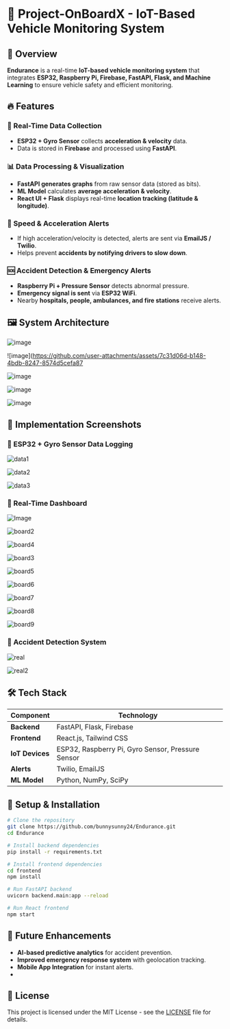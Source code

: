 # 🚗 Project-OnBoardX - IoT-Based Vehicle Monitoring System

## 📌 Overview
**Endurance** is a real-time **IoT-based vehicle monitoring system** that integrates **ESP32, Raspberry Pi, Firebase, FastAPI, Flask, and Machine Learning** to ensure vehicle safety and efficient monitoring.

## 🔥 Features
### 🚀 Real-Time Data Collection
- **ESP32 + Gyro Sensor** collects **acceleration & velocity** data.
- Data is stored in **Firebase** and processed using **FastAPI**.

### 📊 Data Processing & Visualization
- **FastAPI generates graphs** from raw sensor data (stored as bits).
- **ML Model** calculates **average acceleration & velocity**.
- **React UI + Flask** displays real-time **location tracking (latitude & longitude)**.

### 🚨 Speed & Acceleration Alerts
- If high acceleration/velocity is detected, alerts are sent via **EmailJS / Twilio**.
- Helps prevent **accidents by notifying drivers to slow down**.

### 🆘 Accident Detection & Emergency Alerts
- **Raspberry Pi + Pressure Sensor** detects abnormal pressure.
- **Emergency signal is sent** via **ESP32 WiFi**.
- Nearby **hospitals, people, ambulances, and fire stations** receive alerts.

## 🖼️ System Architecture

![image](https://github.com/user-attachments/assets/1e3662e7-e4ad-41bc-9e32-7be377db5413)

![image](https://github.com/user-attachments/assets/7c31d06d-b148-4bdb-8247-8574d5cefa87

![image](https://github.com/user-attachments/assets/062290f0-99e1-4221-bb83-66f84acdf3d5)

![image](https://github.com/user-attachments/assets/85ce79d9-0794-4bd1-9f0a-fd9d642b124b)

![image](https://github.com/user-attachments/assets/af127a8f-e339-4e1e-a7db-7d4235ec2ae0)

## 📸 Implementation Screenshots
### 🔹 ESP32 + Gyro Sensor Data Logging


![data1](https://github.com/user-attachments/assets/68505b7c-d11c-49f5-893e-0060870da7c1)


![data2](https://github.com/user-attachments/assets/62b5c172-f816-485b-9077-14f99ffeec46)


![data3](https://github.com/user-attachments/assets/041a5935-9e0b-48ca-b3e5-f50292a848f8)


### 🔹 Real-Time Dashboard


![Image](https://github.com/user-attachments/assets/3923faec-38c7-4747-87de-2f3de580bdcb)


![board2](https://github.com/user-attachments/assets/34fd7123-083f-4f00-8d31-65b44994f746)


![board4](https://github.com/user-attachments/assets/eb1daa28-e418-4615-9e3d-2d29d7e0a213)


![board3](https://github.com/user-attachments/assets/ea00d10b-3c32-4ce4-b8c1-c5b9e4d5e082)


![board5](https://github.com/user-attachments/assets/58164e0f-c30d-42c6-9204-6a426bf3ef8c)


![board6](https://github.com/user-attachments/assets/848659dc-a714-43df-a851-62607d69e8e8)


![board7](https://github.com/user-attachments/assets/2beda9e8-a2ee-4009-94b0-1575235e4946)


![board8](https://github.com/user-attachments/assets/65bd664d-badc-4174-9c6c-586d83a6c21a)


![board9](https://github.com/user-attachments/assets/06c9e640-611b-4a15-9176-af4df7c9296a)


### 🔹 Accident Detection System

![real](https://github.com/user-attachments/assets/ec786bc3-83b8-4ace-a0c2-d6dbf0168ab1) 


![real2](https://github.com/user-attachments/assets/75216f41-cdfc-472f-91e9-d6e1ee2d4e00)


## 🛠️ Tech Stack
| Component      | Technology |
|---------------|-----------|
| **Backend**   | FastAPI, Flask, Firebase |
| **Frontend**  | React.js, Tailwind CSS |
| **IoT Devices** | ESP32, Raspberry Pi, Gyro Sensor, Pressure Sensor |
| **Alerts**    | Twilio, EmailJS |
| **ML Model**  | Python, NumPy, SciPy |

## 🔧 Setup & Installation
```sh
# Clone the repository
git clone https://github.com/bunnysunny24/Endurance.git
cd Endurance

# Install backend dependencies
pip install -r requirements.txt

# Install frontend dependencies
cd frontend
npm install

# Run FastAPI backend
uvicorn backend.main:app --reload

# Run React frontend
npm start
```

## 🚀 Future Enhancements
- **AI-based predictive analytics** for accident prevention.
- **Improved emergency response system** with geolocation tracking.
- **Mobile App Integration** for instant alerts.
- 

## 📝 License
This project is licensed under the MIT License - see the [LICENSE](LICENSE) file for details.

